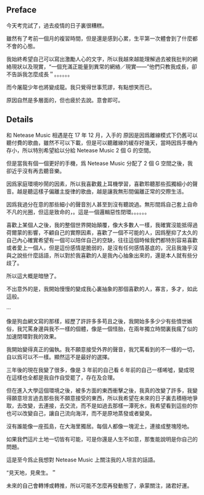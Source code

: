 ## Preface

今天考完試了，過去疫情的日子裏很糟糕。

雖然有了考前一個月的複習時間，但是還是感到心累，生平第一次體會到了什麼都不會的心態。

我始終希望自己可以寫出激勵人心的文字，所以我越來越能理解過去被我批判的網絡現狀以及現實，“一個充滿正能量到異常的網絡／現實——”他們只教我成長，卻不告訴我怎麼成長＂。。。。。。

而今屠龍少年也將變成龍。我只覺得世事荒謬，有點想笑而已。

原因自然是多層面的，但也疲於去說。意會即可。

## Details

和 Netease Music 相遇是在 17 年 12 月，入手的 原因是因爲離線模式下仍舊可以聽付費的歌曲，雖然不可以下載，但是可以聽離線的緩存好幾天，當時因爲手機內存小，所以特別希望給以分給 Netease Music 2 個 G 的空間。

但是當我有個一個更好的手機，爲 Netease Music 分配了 2 個 G 空間之後，我卻近乎沒有再去聽音樂。

因爲家庭環境吵鬧的因素，所以我喜歡戴上耳機學習，喜歡聆聽那些孤獨細小的聲音。越是聽這樣子偏離主旋律的歌曲，越是讓我無形間偏離正常的交際生活。

因爲我過分在意的那些細小的聲音別人甚至到沒有聽說過。無形間爲自己套上自命不凡的光圈，但這是致命的，。這是一個邏輯惡性閉環。。。。。。

喜歡上某個人之後，我的整個世界開始顛覆，像大多數人一樣，我確實沒能抵得過荷爾蒙的影響，不顧自己的實際因素，喜歡了一個不可能的人，因爲壓抑了太久的自己內心確實希望有一個可以陪伴自己的空缺，往往這個時候我們都特別容易喜歡或者愛上一個人，但是這份感情是脆弱的，是沒有任何感情基底的，況且我幾乎沒與之說些什麼話語，所以對於我喜歡的人是我內心抽象出來的，還是本人就有些分歧了。

所以這大概是暗戀了。

不出意外的是，我開始慢慢的變成我心裏抽象的那個喜歡的人，寡言，多才，如此這般。

···

像是狗血網文寫的那樣，經歷了許許多多苟且之後，我開始多多少少有些憤世嫉俗，我咒罵身邊與我不一樣的個體，像是一個怪胎，在兩年獨立時間裏我瘋了似的加速閉環對我的效果。

我開始變得真正的偏執。我不願意接受外界的聲音，我咒罵看到的不一樣的一切，自以爲可以不一樣。顯然這不是最好的選擇。

三年後的現在我變了很多，像是 3 年前的自己看 6 年前的自己一樣唏噓，變成現在這樣也全都是我自作自受罷了，存在及合理。

但在進入大學這個環境之後，被多方面的東西衝擊之後，我真的改變了許多，我變得願意坦言過去那些我不願意接受的東西，所以我希望在未來的日子裏去積極地爭取，去改變，去連接，去交流，而不是如過去那樣一潭死水，我希望看到這些的你也可以改變自己，讓自己流向海洋，而不是原地蒸發或者變臭。

沒有誰能像一座孤島，在大海里獨居。每個人都像一塊泥土，連接成整塊陸地。

如果我們這片土地一切皆有可能，可是你還是人生不如意，那隻能說明是你自己的問題。

這是至今爲止我想對 Netease Music 上關注我的人坦言的話語。

“見天地，見衆生。＂

未來的自己會轉博或轉推，所以可能不怎麼再發動態了，承蒙關注，諸君好運。